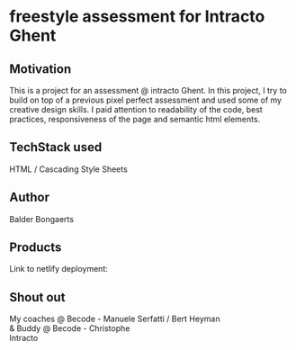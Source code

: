 # freestyle assessment for Intracto Ghent
## Motivation
This is a project for an assessment @ intracto Ghent. In this project, I try to build on top of a previous 
pixel perfect assessment and used some of my creative design skills. I paid attention to readability of the code, 
best practices, responsiveness of the page and semantic html elements.
## TechStack used
HTML / Cascading Style Sheets

## Author
Balder Bongaerts
## Products
Link to netlify deployment:

## Shout out
My coaches @ Becode - Manuele Serfatti / Bert Heyman <br>
& Buddy @ Becode - Christophe <br>
Intracto